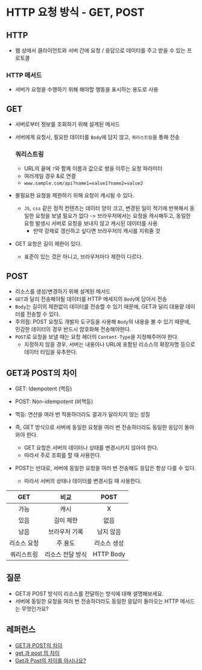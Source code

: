 # HTTP 요청 방식 - GET, POST

## HTTP
- 웹 상에서 클라이언트와 서버 간에 요청 / 응답으로 데이터를 주고 받을 수 있는 프로토콜
### HTTP 메서드
- 서버가 요청을 수행하기 위해 해야할 행동을 표시하는 용도로 사용

## GET
- 서버로부터 정보를 조회하기 위해 설계된 메서드
- 서버에게 요청시, 필요한 데이터를 `Body`에 담지 않고, `쿼리스트링`을 통해 전송

  ### 쿼리스트링
  - URL의 끝에 `?`와 함께 이름과 값으로 쌍을 이루는 요청 파라미터
  - 여러개일 경우 &로 연결
  - `www.sample.com/api?name1=value1?name2=value2`
  

- 불필요한 요청을 제한하기 위해 요청이 캐시될 수 있다.
  - `JS`, `css` 같은 정적 컨텐츠는 데이터 양이 크고, 변경된 일이 적기에 반복해서 동일한 요청을 보낼 필요가 없다 -> 브라우저에서는 요청을 캐시해두고, 동일한 요청 발생시 서버로 요청을 보내지 않고 캐시된 데이터를 사용
    - 만약 강제로 갱신하고 싶다면 브라우저의 캐시를 지워줄 것
- GET 요청은 길이 제한이 있다.
  - 표준이 있는 것은 아니고, 브라우저마다 제한이 다르다.

## POST
- 리소스를 생성/변경하기 위해 설계된 메서드
- `GET`과 달리 전송해야될 데이터를 HTTP 메세지의 `Body`에 담아서 전송
- `Body`는 길이의 제한없이 데이터를 전송할 수 있기 때문에, GET과 달리 대용량 데이터를 전송할 수 있다.
- 주의점: POST 요청도 개발자 도구등을 사용해 `Body`의 내용을 볼 수 있기 때문에, 민감한 데이터의 경우 반드시 암호화해 전송해야한다.
- `POST`로 요청을 보낼 때는 요청 헤더의 `Content-Type`을 지정해주어야 한다.
  - 지정하지 않을 경우, 서버는 내용이나 URL에 포함된 리소스의 확장자명 등으로 데이터 타입을 유추한다.


## GET과 POST의 차이
- GET: Idempotent (멱등)
- POST: Non-idempotent (비멱등)
- 멱등: 연산을 여러 번 적용하더라도 결과가 달라지지 않는 성질
  
- 즉, GET 방식으로 서버에 동일한 요청을 여러 번 전송하더라도 동일한 응답이 돌아와야 한다.
  - GET 요청은 서버의 데이터나 상태를 변경시키지 않아야 한다.
  - 따라서 주로 조회를 할 때 사용한다.
- POST는 반대로, 서버에 동일한 요청을 여러 번 전송해도 응답은 항상 다를 수 있다.
  - 따라서 서버의 상태나 데이터를 변경시킬 때 사용한다.


|GET|비교|POST|
|:---:|:---:|:---:|
|가능|캐시|X|
|있음|길이 제한|없음|
|남음|브라우저 기록|남지 않음|
|리소스 요청|주 용도|리소스 생성|
|쿼리스트링|리소스 전달 방식|HTTP Body|


## 질문
- GET과 POST 방식이 리소스를 전달하는 방식에 대해 설명해보세요.
- 서버에 동일한 요청을 여러 번 전송하더라도 동일한 응답이 돌아오는 HTTP 메서드는 무엇인가요?


## 레퍼런스
- [GET과 POST의 차이](https://hongsii.github.io/2017/08/02/what-is-the-difference-get-and-post/)
- [get 과 post 의 차이](https://noahlogs.tistory.com/35)
- [Get과 Post의 차이를 아시나요?](https://velog.io/@songyouhyun/Get%EA%B3%BC-Post%EC%9D%98-%EC%B0%A8%EC%9D%B4%EB%A5%BC-%EC%95%84%EC%8B%9C%EB%82%98%EC%9A%94)